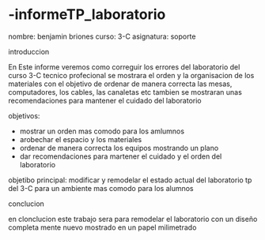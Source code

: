 # -informeTP_laboratorio
nombre: benjamin briones 
curso: 3-C
asignatura: soporte


introduccion


 En Este informe veremos como correguir los errores del laboratorio del curso 3-C tecnico profecional se mostrara el orden y la organisacion de los materiales con el objetivo de ordenar de manera correcta las mesas, computadores,  los cables, las canaletas etc
 tambien se mostraran unas recomendaciones para mantener el cuidado  del laboratorio
 
 objetivos:
 
 - mostrar un orden mas comodo para los amlumnos
 - arobechar el espacio y los materiales
 - ordenar de manera correcta los equipos mostrando un plano 
 - dar recomendaciones para martener el cuidado y el orden del laboratorio
 
 objetibo principal: modificar y remodelar el estado actual del laboratorio tp del 3-C para un ambiente mas comodo para los alumnos
 
 conclucion
 
 
 en clonclucion este trabajo sera para remodelar el laboratorio con un diseño completa mente nuevo mostrado en un papel milimetrado 
